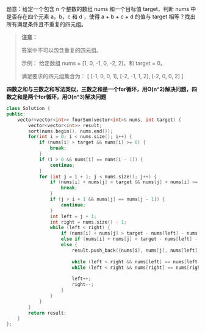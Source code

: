 题意：给定一个包含 n 个整数的数组 nums 和一个目标值 target，判断 nums 中是否存在四个元素 a，b，c 和 d ，使得 a + b + c + d 的值与 target 相等？找出所有满足条件且不重复的四元组。

> **注意：**
>
> 答案中不可以包含重复的四元组。
>
> 示例： 给定数组 nums = [1, 0, -1, 0, -2, 2]，和 target = 0。 
>
> 满足要求的四元组集合为： [ [-1, 0, 0, 1], [-2, -1, 1, 2], [-2, 0, 0, 2] ]



**四数之和与三数之和写法类似，三数之和是一个for循环，用O(n^2)解决问题，四数之和是两个for循环，用O(n^3)解决问题**

```cpp
class Solution {
public:
    vector<vector<int>> fourSum(vector<int>& nums, int target) {
        vector<vector<int>> result;
        sort(nums.begin(), nums.end());
        for(int i = 0; i < nums.size(); i++) {
            if (nums[i] > target && nums[i] >= 0) {
                break;
            }
            if (i > 0 && nums[i] == nums[i - 1]) {
                continue;
            }
            for (int j = i + 1; j < nums.size(); j++) {
                if (nums[i] + nums[j] > target && nums[j] + nums[i] >= 0) {
                    break;
                }
                if (j > i + 1 && nums[j] == nums[j - 1]) {
                    continue;
                }
                int left = j + 1;
                int right = nums.size() - 1;
                while (left < right) {
                    if (nums[i] + nums[j] > target - nums[left] - nums[right]) right--;
                    else if (nums[i] + nums[j] < target - nums[left] - nums[right]) left++;
                    else {
                        result.push_back({nums[i], nums[j], nums[left], nums[right]});
                        
                        while (left < right && nums[left] == nums[left + 1]) left++;
                        while (left < right && nums[right] == nums[right- 1]) right--;
                        
                        left++;
                        right--;
                    }
                }
            }
        }
        return result;
    }
};
```



